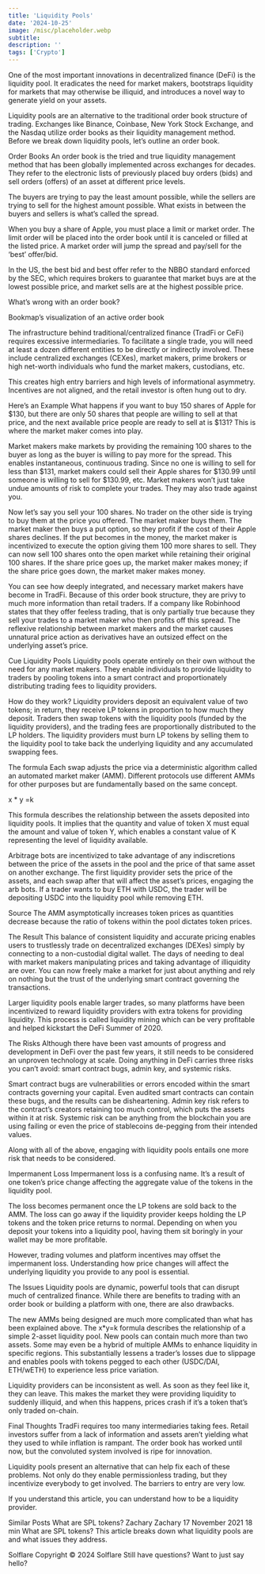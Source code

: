 ```yaml
---
title: 'Liquidity Pools'
date: '2024-10-25'
image: /misc/placeholder.webp
subtitle: 
description: ''
tags: ['Crypto']
---
```


<style jsx>{`
 .prose a {
    text-decoration: underline;
    color: var(--color-accent);
 }
 .prose ol {
    list-style-type: decimal;
    margin-left: 2em; /* Adjust as needed for indentation */
    padding-left: 0.5em; /* Add padding if needed */
 }
 .prose ol li {
    margin-bottom: 0.5em;
    color: var(--color-text-primary);
    line-height: 1.5; /* Adjust line height for better readability */
 }
`}</style>

<div class="tldr-section">

One of the most important innovations in decentralized finance (DeFi) is the liquidity pool. It eradicates the need for market makers, bootstraps liquidity for markets that may otherwise be illiquid, and introduces a novel way to generate yield on your assets. 

Liquidity pools are an alternative to the traditional order book structure of trading. Exchanges like Binance, Coinbase, New York Stock Exchange, and the Nasdaq utilize order books as their liquidity management method. Before we break down liquidity pools, let’s outline an order book.

Order Books
An order book is the tried and true liquidity management method that has been globally implemented across exchanges for decades. They refer to the electronic lists of previously placed buy orders (bids) and sell orders (offers) of an asset at different price levels. 

The buyers are trying to pay the least amount possible, while the sellers are trying to sell for the highest amount possible. What exists in between the buyers and sellers is what’s called the spread. 


When you buy a share of Apple, you must place a limit or market order. The limit order will be placed into the order book until it is canceled or filled at the listed price. A market order will jump the spread and pay/sell for the ‘best’ offer/bid. 

In the US, the best bid and best offer refer to the NBBO standard enforced by the SEC, which requires brokers to guarantee that market buys are at the lowest possible price, and market sells are at the highest possible price. 

What’s wrong with an order book?

Bookmap’s visualization of an active order book

The infrastructure behind traditional/centralized finance (TradFi or CeFi) requires excessive intermediaries. To facilitate a single trade, you will need at least a dozen different entities to be directly or indirectly involved. These include centralized exchanges (CEXes), market makers, prime brokers or high net-worth individuals who fund the market makers, custodians, etc. 

This creates high entry barriers and high levels of informational asymmetry. Incentives are not aligned, and the retail investor is often hung out to dry. 

Here’s an Example
What happens if you want to buy 150 shares of Apple for $130, but there are only 50 shares that people are willing to sell at that price, and the next available price people are ready to sell at is $131? This is where the market maker comes into play. 

Market makers make markets by providing the remaining 100 shares to the buyer as long as the buyer is willing to pay more for the spread. This enables instantaneous, continuous trading. Since no one is willing to sell for less than $131, market makers could sell their Apple shares for $130.99 until someone is willing to sell for $130.99, etc. Market makers won’t just take undue amounts of risk to complete your trades. They may also trade against you. 

Now let’s say you sell your 100 shares. No trader on the other side is trying to buy them at the price you offered. The market maker buys them. The market maker then buys a put option, so they profit if the cost of their Apple shares declines. If the put becomes in the money, the market maker is incentivized to execute the option giving them 100 more shares to sell. They can now sell 100 shares onto the open market while retaining their original 100 shares. If the share price goes up, the market maker makes money; if the share price goes down, the market maker makes money. 

You can see how deeply integrated, and necessary market makers have become in TradFi. Because of this order book structure, they are privy to much more information than retail traders. If a company like Robinhood states that they offer feeless trading, that is only partially true because they sell your trades to a market maker who then profits off this spread. The reflexive relationship between market makers and the market causes unnatural price action as derivatives have an outsized effect on the underlying asset’s price.

Cue Liquidity Pools 
Liquidity pools operate entirely on their own without the need for any market makers. They enable individuals to provide liquidity to traders by pooling tokens into a smart contract and proportionately distributing trading fees to liquidity providers. 

How do they work?
Liquidity providers deposit an equivalent value of two tokens; in return, they receive LP tokens in proportion to how much they deposit. Traders then swap tokens with the liquidity pools (funded by the liquidity providers), and the trading fees are proportionally distributed to the LP holders. The liquidity providers must burn LP tokens by selling them to the liquidity pool to take back the underlying liquidity and any accumulated swapping fees.

The formula
Each swap adjusts the price via a deterministic algorithm called an automated market maker (AMM). Different protocols use different AMMs for other purposes but are fundamentally based on the same concept. 

x * y =k

This formula describes the relationship between the assets deposited into liquidity pools. It implies that the quantity and value of token X must equal the amount and value of token Y, which enables a constant value of K representing the level of liquidity available. 

Arbitrage bots are incentivized to take advantage of any indiscretions between the price of the assets in the pool and the price of that same asset on another exchange. The first liquidity provider sets the price of the assets, and each swap after that will affect the asset’s prices, engaging the arb bots. If a trader wants to buy ETH with USDC, the trader will be depositing USDC into the liquidity pool while removing ETH. 


Source
The AMM asymptotically increases token prices as quantities decrease because the ratio of tokens within the pool dictates token prices. 

The Result
This balance of consistent liquidity and accurate pricing enables users to trustlessly trade on decentralized exchanges (DEXes) simply by connecting to a non-custodial digital wallet. The days of needing to deal with market makers manipulating prices and taking advantage of illiquidity are over. You can now freely make a market for just about anything and rely on nothing but the trust of the underlying smart contract governing the transactions. 

Larger liquidity pools enable larger trades, so many platforms have been incentivized to reward liquidity providers with extra tokens for providing liquidity. This process is called liquidity mining which can be very profitable and helped kickstart the DeFi Summer of 2020. 

The Risks
Although there have been vast amounts of progress and development in DeFi over the past few years, it still needs to be considered an unproven technology at scale. Doing anything in DeFi carries three risks you can’t avoid: smart contract bugs, admin key, and systemic risks. 

Smart contract bugs are vulnerabilities or errors encoded within the smart contracts governing your capital. Even audited smart contracts can contain these bugs, and the results can be disheartening. Admin key risk refers to the contract’s creators retaining too much control, which puts the assets within it at risk. Systemic risk can be anything from the blockchain you are using failing or even the price of stablecoins de-pegging from their intended values. 

Along with all of the above, engaging with liquidity pools entails one more risk that needs to be considered.

Impermanent Loss
Impermanent loss is a confusing name. It’s a result of one token’s price change affecting the aggregate value of the tokens in the liquidity pool. 

The loss becomes permanent once the LP tokens are sold back to the AMM. The loss can go away if the liquidity provider keeps holding the LP tokens and the token price returns to normal. Depending on when you deposit your tokens into a liquidity pool, having them sit boringly in your wallet may be more profitable.

However, trading volumes and platform incentives may offset the impermanent loss. Understanding how price changes will affect the underlying liquidity you provide to any pool is essential.

The Issues
Liquidity pools are dynamic, powerful tools that can disrupt much of centralized finance. While there are benefits to trading with an order book or building a platform with one, there are also drawbacks. 

The new AMMs being designed are much more complicated than what has been explained above. The x*y=k formula describes the relationship of a simple 2-asset liquidity pool. New pools can contain much more than two assets. Some may even be a hybrid of multiple AMMs to enhance liquidity in specific regions. This substantially lessens a trader’s losses due to slippage and enables pools with tokens pegged to each other (USDC/DAI, ETH/wETH) to experience less price variation.

Liquidity providers can be inconsistent as well. As soon as they feel like it, they can leave. This makes the market they were providing liquidity to suddenly illiquid, and when this happens, prices crash if it’s a token that’s only traded on-chain.

Final Thoughts
TradFi requires too many intermediaries taking fees. Retail investors suffer from a lack of information and assets aren’t yielding what they used to while inflation is rampant. The order book has worked until now, but the convoluted system involved is ripe for innovation. 

Liquidity pools present an alternative that can help fix each of these problems. Not only do they enable permissionless trading, but they incentivize everybody to get involved. The barriers to entry are very low.

If you understand this article, you can understand how to be a liquidity provider. 

Similar Posts
What are SPL tokens?
Zachary
Zachary
17 November 2021
18 min
What are SPL tokens?
This article breaks down what liquidity pools are and what issues they address.

Solflare
Copyright © 2024 Solflare
Still have questions?
Want to just say hello?
